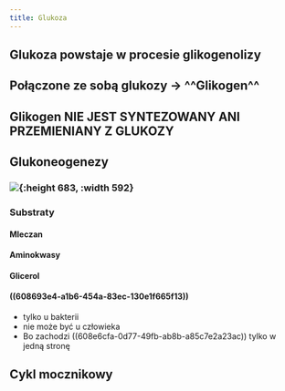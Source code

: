 ```yaml
---
title: Glukoza
---
```


## Glukoza powstaje w procesie glikogenolizy
## Połączone ze sobą glukozy → ^^Glikogen^^
## Glikogen **NIE JEST SYNTEZOWANY ANI PRZEMIENIANY Z GLUKOZY**
## Glukoneogenezy
### ![](https://media.discordapp.net/attachments/738092871021756817/841262273124368464/unknown.png?width=592&height=675){:height 683, :width 592}
### Substraty
#### Mleczan
#### Aminokwasy
#### Glicerol
#### ((608693e4-a1b6-454a-83ec-130e1f665f13)) 
* tylko u bakterii
* nie może być u człowieka
* Bo zachodzi ((608e6cfa-0d77-49fb-ab8b-a85c7e2a23ac)) tylko w jedną stronę
## Cykl mocznikowy
###
